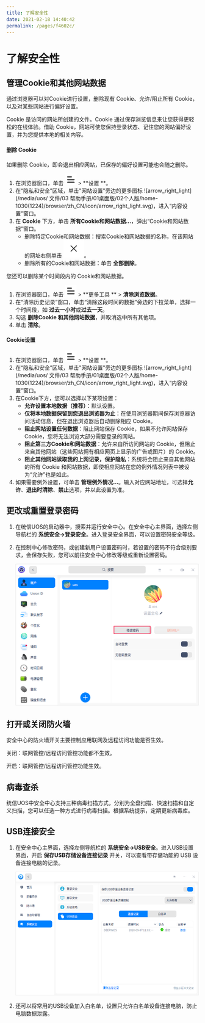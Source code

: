 ```yaml
---
title: 了解安全性
date: 2021-02-18 14:40:42
permalink: /pages/f4602c/
---
```

# 了解安全性

## 管理Cookie和其他网站数据

通过浏览器可以对Cookie进行设置，删除现有 Cookie、允许/阻止所有 Cookie，以及对某些网站进行偏好设置。

Cookie 是访问的网站所创建的文件。Cookie 通过保存浏览信息来让您获得更轻松的在线体验。借助 Cookie，网站可使您保持登录状态、记住您的网站偏好设置，并为您提供本地的相关内容。

#### 删除 Cookie

如果删除 Cookie，即会退出相应网站，已保存的偏好设置可能也会随之删除。

1. 在浏览器窗口，单击  ![icon_menu](./fig/icon_menu.svg)  > **设置 **。
2. 在“隐私和安全”区域，单击"网站设置"旁边的更多图标 ![arrow_right_light](/media/uos/ 文件/03 帮助手册/01桌面版/02个人版/home-1030(1224)/browser/zh_CN/icon/arrow_right_light.svg)，进入“内容设置”窗口。
3. 在 **Cookie** 下方，单击 **所有Cookie和网站数据...**，弹出“Cookie和网站数据”窗口。
   - 删除特定Cookie和网站数据：搜索Cookie和网站数据的名称，在该网站的网址右侧单击 ![fig/close_icon.svg](./fig/close_icon.svg)。
   - 删除所有的Cookie和网站数据：单击 **全部删除**。

您还可以删除某个时间段内的 Cookie和网站数据。

1. 在浏览器窗口，单击  ![icon_menu](./fig/icon_menu.svg)  > **更多工具 ** > **清除浏览数据**。
2. 在“清除历史记录”窗口，单击“清除这段时间的数据”旁边的下拉菜单，选择一个时间段，如 **过去一小时**或**过去一天**。
3. 勾选 **删除Cookie 和其他网站数据**，并取消选中所有其他项。
4. 单击 **清除**。

#### Cookie设置

1. 在浏览器窗口，单击  ![icon_menu](./fig/icon_menu.svg)  > **设置 **。
2. 在“隐私和安全”区域，单击"网站设置"旁边的更多图标 ![arrow_right_light](/media/uos/ 文件/03 帮助手册/01桌面版/02个人版/home-1030(1224)/browser/zh_CN/icon/arrow_right_light.svg)，进入“内容设置”窗口。
3. 在Cookie下方，您可以选择以下某项设置：
   - **允许设置本地数据（推荐）**：默认设置。
   - **仅将本地数据保留到您退出浏览器为止**：在使用浏览器期间保存浏览器访问活动信息，但在退出浏览器后自动删除相应 Cookie。
   - **阻止网站设置任何数据**：阻止网站保存 Cookie，如果不允许网站保存 Cookie，您将无法浏览大部分需要登录的网站。
   - **阻止第三方Cookie和网站数据**：允许来自所访问网站的 Cookie，但阻止来自其他网站（这些网站拥有相应网页上显示的广告或图片）的 Cookie。
   - **阻止其他网站读取我的上网记录，保护隐私**：系统将会阻止来自其他网站的所有 Cookie 和网站数据，即使相应网站在您的例外情况列表中被设为“允许”也是如此。
4. 如果需要例外设置，可单击 **管理例外情况...**。输入对应网站地址，可选择**允许**、**退出时清除**、**禁止**选项，并以此设置为准。

## 更改或重置登录密码

1. 在统信UOS的启动器中，搜索并运行安全中心。在安全中心主界面，选择左侧导航栏的 **系统安全->登录安全**。进入登录安全界面，可以设置密码安全等级。

2. 在控制中心修改密码，或创建新用户设置密码时，若设置的密码不符合级别要求，会保存失败，您可以前往安全中心修改等级或重新设置密码。

   ![0|change-password](./fig/change-password.png)

## 打开或关闭防火墙

安全中心的防火墙开关主要控制应用联网及远程访问功能是否生效。

关闭：联网管控/远程访问管控功能都不生效。

开启：联网管控/远程访问管控功能生效。

## 病毒查杀

统信UOS中安全中心支持三种病毒扫描方式，分别为全盘扫描、快速扫描和自定义扫描，您可以任选一种方式进行病毒扫描。根据系统提示，定期更新病毒库。

## USB连接安全

1. 在安全中心主界面，选择左侧导航栏的 **系统安全->USB安全**。进入USB设置界面，开启 **保存USB存储设备连接记录** 开关，可以查看带存储功能的 USB 设备连接电脑的记录。

   ![0|usb-conneting](./fig/usb-conneting.png)

2. 还可以将常用的USB设备加入白名单，设置只允许白名单设备连接电脑，防止电脑数据泄露。

